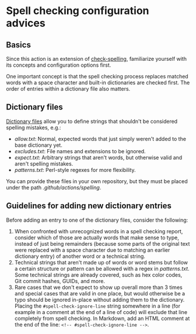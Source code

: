 # Spell checking configuration advices

## Basics

Since this action is an extension of [check-spelling](https://github.com/check-spelling/check-spelling), familiarize yourself with its concepts and configuration options first.

One important concept is that the spell checking process replaces matched words with a space character and built-in dictionaries are checked first. The order of entries within a dictionary file also matters.

## Dictionary files

[Dictionary files](https://github.com/check-spelling/check-spelling/wiki/Configuration#files) allow you to define strings that shouldn't be considered spelling mistakes, e.g.:

- _allow.txt_: Normal, expected words that just simply weren't added to the base dictionary yet.
- _excludes.txt_: File names and extensions to be ignored.
- _expect.txt_: Arbitrary strings that aren't words, but otherwise valid and aren't spelling mistakes.
- _patterns.txt_: Perl-style regexes for more flexibility.

You can provide these files in your own repository, but they must be placed under the path _.github/actions/spelling_.

## Guidelines for adding new dictionary entries

Before adding an entry to one of the dictionary files, consider the following:

1. When confronted with unrecognized words in a spell checking report, consider which of those are actually words that make sense to type, instead of just being remainders (because some parts of the original text were replaced with a space character due to matching an earlier dictionary entry) of another word or a technical string.
2. Technical strings that aren't made up of words or word stems but follow a certain structure or pattern can be allowed with a regex in _patterns.txt_. Some technical strings are already covered, such as hex color codes, Git commit hashes, GUIDs, and more.
3. Rare cases that we don't expect to show up overall more than 3 times and special cases that are valid in one place, but would otherwise be a typo should be ignored in-place without adding them to the dictionary. Placing the `#spell-check-ignore-line` string somewhere in a line (for example in a comment at the end of a line of code) will exclude that line completely from spell checking. In Markdown, add an HTML comment at the end of the line: `<!-- #spell-check-ignore-line -->`.
